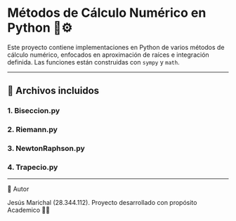 # Métodos de Cálculo Numérico en Python 🧠⚙️

Este proyecto contiene implementaciones en Python de varios métodos de cálculo numérico, enfocados en aproximación de raíces e integración definida. Las funciones están construidas con `sympy` y `math`.

---

## 📁 Archivos incluidos

### 1. Biseccion.py

### 2. Riemann.py

### 3. NewtonRaphson.py

### 4. Trapecio.py

---

👤 Autor

Jesús Marichal (28.344.112). Proyecto desarrollado con propósito Academico 🧮🔥
